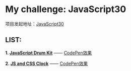 # My challenge: JavaScript30

项目发起地址：[JavaScript30](https://github.com/magicmai/JavaScript30)

## LIST:

**1. [JavaScript Drum Kit](https://github.com/magicmai/My-challenge-JavaScript30/tree/master/01%20-%20JavaScript%20Drum%20Kit)** —— [CodePen效果](https://codepen.io/magicmai/pen/Vzmeqy?editors=0010)

**2. [JS and CSS Clock]()** —— [CodePen效果]()
